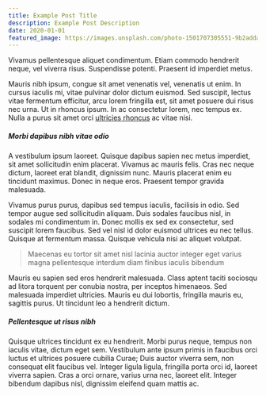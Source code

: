 ```yaml
---
title: Example Post Title
description: Example Post Description
date: 2020-01-01
featured_image: https://images.unsplash.com/photo-1501707305551-9b2adda5e527?fit=crop&h=810&q=80&w=1440
---
```


Vivamus pellentesque aliquet condimentum. Etiam commodo hendrerit neque, vel viverra risus. Suspendisse potenti. Praesent id imperdiet metus.

Mauris nibh ipsum, congue sit amet venenatis vel, venenatis ut enim. In cursus iaculis mi, vitae pulvinar dolor dictum euismod. Sed suscipit, lectus vitae fermentum efficitur, arcu lorem fringilla est, sit amet posuere dui risus nec urna. Ut in rhoncus ipsum. In ac consectetur lorem, nec tempus ex. Nulla a purus sit amet orci [ultricies rhoncus](#) ac vitae nisi.

##### Morbi dapibus nibh vitae odio

A vestibulum ipsum laoreet. Quisque dapibus sapien nec metus imperdiet, sit amet sollicitudin enim placerat. Vivamus ac mauris felis. Cras nec neque dictum, laoreet erat blandit, dignissim nunc. Mauris placerat enim eu tincidunt maximus. Donec in neque eros. Praesent tempor gravida malesuada.

Vivamus purus purus, dapibus sed tempus iaculis, facilisis in odio. Sed tempor augue sed sollicitudin aliquam. Duis sodales faucibus nisl, in sodales mi condimentum in. Donec mollis ex sed ex consectetur, sed suscipit lorem faucibus. Sed vel nisl id dolor euismod ultrices eu nec tellus. Quisque at fermentum massa. Quisque vehicula nisi ac aliquet volutpat.

> Maecenas eu tortor sit amet nisl lacinia auctor integer eget varius magna pellentesque interdum diam finibus iaculis bibendum

Mauris eu sapien sed eros hendrerit malesuada. Class aptent taciti sociosqu ad litora torquent per conubia nostra, per inceptos himenaeos. Sed malesuada imperdiet ultricies. Mauris eu dui lobortis, fringilla mauris eu, sagittis purus. Ut tincidunt leo a hendrerit dictum.

##### Pellentesque ut risus nibh

Quisque ultrices tincidunt ex eu hendrerit. Morbi purus neque, tempus non iaculis vitae, dictum eget sem. Vestibulum ante ipsum primis in faucibus orci luctus et ultrices posuere cubilia Curae; Duis auctor viverra sem, non consequat elit faucibus vel. Integer ligula ligula, fringilla porta orci id, laoreet viverra sapien. Cras a orci ornare, varius urna nec, laoreet elit. Integer bibendum dapibus nisl, dignissim eleifend quam mattis ac.
